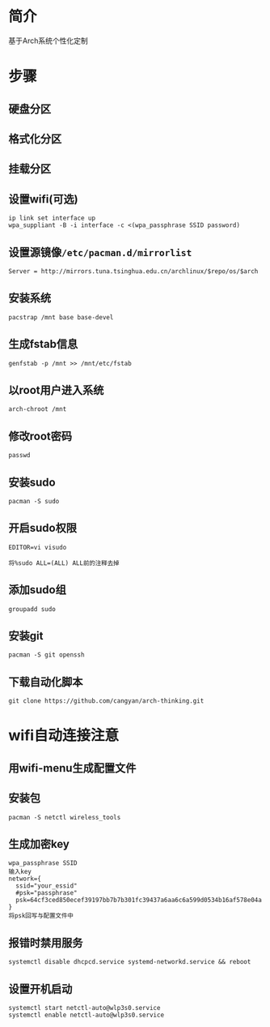 # 简介
基于Arch系统个性化定制

# 步骤
## 硬盘分区
## 格式化分区
## 挂载分区
## 设置wifi(可选)
```
ip link set interface up
wpa_suppliant -B -i interface -c <(wpa_passphrase SSID password)
```

## 设置源镜像`/etc/pacman.d/mirrorlist`
```
Server = http://mirrors.tuna.tsinghua.edu.cn/archlinux/$repo/os/$arch
```

## 安装系统
```
pacstrap /mnt base base-devel
```

## 生成fstab信息
```
genfstab -p /mnt >> /mnt/etc/fstab
```

## 以root用户进入系统
```
arch-chroot /mnt
```

## 修改root密码
```
passwd
```

## 安装sudo
```
pacman -S sudo
```

## 开启sudo权限
```
EDITOR=vi visudo

将%sudo ALL=(ALL) ALL前的注释去掉
```

## 添加sudo组
```
groupadd sudo
```

## 安装git
```
pacman -S git openssh
```

## 下载自动化脚本
```
git clone https://github.com/cangyan/arch-thinking.git
```

# wifi自动连接注意
## 用wifi-menu生成配置文件
## 安装包
```
pacman -S netctl wireless_tools
```
## 生成加密key
```
wpa_passphrase SSID
输入key
network={
  ssid="your_essid"
  #psk="passphrase"
  psk=64cf3ced850ecef39197bb7b7b301fc39437a6aa6c6a599d0534b16af578e04a
}
将psk回写与配置文件中
```
## 报错时禁用服务
```
systemctl disable dhcpcd.service systemd-networkd.service && reboot
```

## 设置开机启动
```
systemctl start netctl-auto@wlp3s0.service
systemctl enable netctl-auto@wlp3s0.service
```
